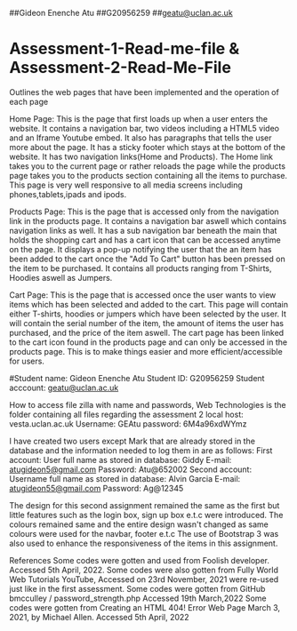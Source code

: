##Gideon Enenche Atu
##G20956259
##geatu@uclan.ac.uk
#
# Assessment-1-Read-me-file & Assessment-2-Read-Me-File
Outlines the web pages that have been implemented and the operation of each page




Home Page: This is the page that first loads up when a user enters the website. It contains a navigation bar, two videos including a HTML5 video and an Iframe Youtube embed. It also has paragraphs that tells the user more about the page. It has a sticky footer which stays at the bottom of the website. It has two navigation links(Home and Products). The Home link takes you to the current page or rather reloads the page while the products page takes you to the products section containing all the items to purchase. This page is very well responsive to all media screens including phones,tablets,ipads and ipods.




Products Page: This is the page that is accessed only from the navigation link in the products page. It contains a navigation bar aswell which contains navigation links as well. It has a sub navigation bar beneath the main that holds the shopping cart and has a cart icon that can be accessed anytime on the page. It displays a pop-up notifying the user that the an item has been added to the cart once the "Add To Cart" button has been pressed on the item to be purchased. It contains all products ranging from T-Shirts, Hoodies aswell as Jumpers.


Cart Page: This is the page that is accessed once the user wants to view items which has been selected and added to the cart. This page will contain either T-shirts, hoodies or jumpers which have been selected by the user. It will contain the serial number of the item, the amount of items the user has purchased, and the price of the item aswell. The cart page has been linked to the cart icon found in the products page and can only be accessed in the products page. This is to make things easier and more efficient/accessible for users.


#Student name: Gideon Enenche Atu
Student ID: G20956259
Student acccount: geatu@uclan.ac.uk

How to access file zilla with name and passwords, Web Technologies is the folder containing all files regarding the assessment 2
local host: vesta.uclan.ac.uk
Username: GEAtu
password: 6M4a96xdWYmz

I have created two users except Mark that are already stored in the database and the information needed to log them in are as follows:
First account:
User full name as stored in database: Giddy
E-mail: atugideon5@gmail.com
Password: Atu@652002
Second account:
Username full name as stored in database: Alvin Garcia
E-mail: atugideon55@gmail.com
Password: Ag@12345

The design for this second assignment remained the same as the first but little features such as the login box, sign up box e.t.c were introduced. 
The colours remained same and the entire design wasn't changed as same colours were used for the navbar, footer e.t.c
The use of Bootstrap 3 was also used to enhance the responsiveness of the items in this assignment.

References
Some codes were gotten and used from Foolish developer. Accessed 5th April, 2022.
Some codes were also gotten from Fully World Web Tutorials YouTube, Accessed on 23rd November, 2021 were re-used just like in the first assessment.
Some codes were gotten from GitHub bmcculley / password_strength.php Accessed 19th March,2022
Some codes were gotten from Creating an HTML 404! Error Web Page March 3, 2021, by Michael Allen. Accessed 5th April, 2022
